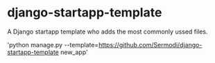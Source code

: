 # django-startapp-template
A Django startapp template who adds the most commonly ussed files.

'python manage.py --template=https://github.com/Sermodi/django-startapp-template new_app'
